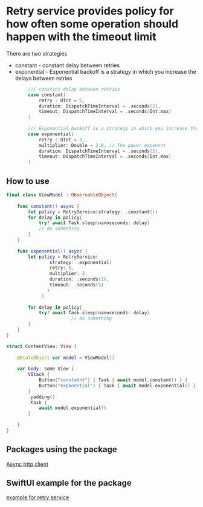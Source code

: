 # Retry service provides policy for how often some operation should happen with the timeout limit

There are two strategies
- constant - constant delay between retries
- exponential - Exponential backoff is a strategy in which you increase the delays between retries

```swift
        /// constant delay between retries
        case constant(
            retry : UInt = 5,
            duration: DispatchTimeInterval = .seconds(2),
            timeout: DispatchTimeInterval = .seconds(Int.max)
        )
        
        /// Exponential backoff is a strategy in which you increase the delays between retries.
        case exponential(
            retry : UInt = 3,
            multiplier: Double = 2.0, // The power exponent
            duration: DispatchTimeInterval = .seconds(2),
            timeout: DispatchTimeInterval = .seconds(Int.max)
        )

```

## How to use

```swift
final class ViewModel : ObservableObject{
    
    func constant() async {
        let policy = RetryService(strategy: .constant())
        for delay in policy{
            try? await Task.sleep(nanoseconds: delay)
            // do something
        }
    }
    
    func exponential() async {
        let policy = RetryService(
                strategy: .exponential(
                retry: 5, 
                multiplier: 2, 
                duration: .seconds(1), 
                timeout: .seconds(5)
               )
             )
                
        for delay in policy{
            try? await Task.sleep(nanoseconds: delay)
                        // do something
        }
    }
}

struct ContentView: View {
    
    @StateObject var model = ViewModel()
    
    var body: some View {
        VStack {
            Button("constatnt") { Task { await model.constant() } }
            Button("exponential") { Task { await model.exponential() } }
        }
        .padding()
        .task {
            await model.exponential()
        }
        
    }
}
```

## Packages using the package

[Async http client](https://github.com/The-Igor/async-http-client)

## SwiftUI example for the package

[example for retry service](https://github.com/The-Igor/retry-policy-service-example)
